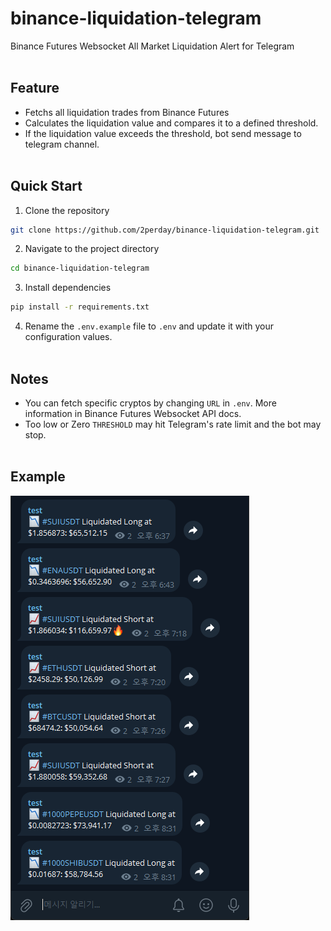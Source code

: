 # binance-liquidation-telegram
Binance Futures Websocket All Market Liquidation Alert for Telegram<br><br>

## Feature
- Fetchs all liquidation trades from Binance Futures
- Calculates the liquidation value and compares it to a defined threshold.
- If the liquidation value exceeds the threshold, bot send message to telegram channel.<br><br>

## Quick Start
1. Clone the repository
```bash
git clone https://github.com/2perday/binance-liquidation-telegram.git
```
2. Navigate to the project directory
```bash
cd binance-liquidation-telegram
```
3. Install dependencies
```bash
pip install -r requirements.txt
```
4. Rename the `.env.example` file to `.env` and update it with your configuration values.<br><br>

## Notes
- You can fetch specific cryptos by changing `URL` in `.env`. More information in Binance Futures Websocket API docs.
- Too low or Zero `THRESHOLD` may hit Telegram's rate limit and the bot may stop.<br><br>

## Example
![](example/img.png)

